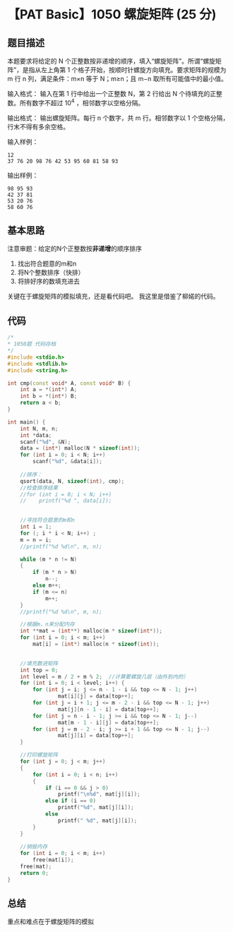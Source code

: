 # 【PAT Basic】1050 螺旋矩阵 (25 分)

## 题目描述

本题要求将给定的 N 个正整数按非递增的顺序，填入“螺旋矩阵”。所谓“螺旋矩阵”，是指从左上角第 1 个格子开始，按顺时针螺旋方向填充。要求矩阵的规模为 m 行 n 列，满足条件：m×n 等于 N；m≥n；且 m−n 取所有可能值中的最小值。

输入格式：
输入在第 1 行中给出一个正整数 N，第 2 行给出 N 个待填充的正整数。所有数字不超过 $10​^4$​​ ，相邻数字以空格分隔。

输出格式：
输出螺旋矩阵。每行 n 个数字，共 m 行。相邻数字以 1 个空格分隔，行末不得有多余空格。

输入样例：

```
12
37 76 20 98 76 42 53 95 60 81 58 93
```

输出样例：
```
98 95 93
42 37 81
53 20 76
58 60 76
```

## 基本思路

注意审题：给定的N个正整数按**非递增**的顺序排序

1. 找出符合题意的m和n
2. 将N个整数排序（快排）
3. 将排好序的数填充进去

关键在于螺旋矩阵的模拟填充，还是看代码吧。
我这里是借鉴了柳婼的代码。

## 代码

```cpp
/*
* 1050题 代码存档
*/
#include <stdio.h>
#include <stdlib.h>
#include <string.h>

int cmp(const void* A, const void* B) {
    int a = *(int*) A;
    int b = *(int*) B;
    return a < b;
}

int main() {
    int N, m, n;
    int *data;
    scanf("%d", &N);
    data = (int*) malloc(N * sizeof(int));
    for (int i = 0; i < N; i++)
        scanf("%d", &data[i]);
    
    //排序：
    qsort(data, N, sizeof(int), cmp);
    //检查排序结果
    //for (int i = 0; i < N; i++)
    //    printf("%d ", data[i]);
    

    //寻找符合题意的m和n
    int i = 1;
    for (; i * i < N; i++) ;
    m = n = i;
    //printf("%d %d\n", m, n);

    while (m * n != N)
    {
        if (m * n > N)
            n--;
        else m++;
        if (m <= n)
            m++;
    }
    //printf("%d %d\n", m, n);

    //根据m，n来分配内存
    int **mat = (int**) malloc(m * sizeof(int*));
    for (int i = 0; i < m; i++)
        mat[i] = (int*) malloc(n * sizeof(int));
    

    //填充数进矩阵
    int top = 0;
    int level = m / 2 + m % 2;  //计算要螺旋几层（由外到内的）
    for (int i = 0; i < level; i++) {
        for (int j = i; j <= n - 1 - i && top <= N - 1; j++)
                mat[i][j] = data[top++];
        for (int j = i + 1; j <= m - 2 - i && top <= N - 1; j++)
                mat[j][n - 1 - i] = data[top++];
        for (int j = n - i - 1; j >= i && top <= N - 1; j--)
                mat[m - 1 - i][j] = data[top++];
        for (int j = m - 2 - i; j >= i + 1 && top <= N - 1; j--)
                mat[j][i] = data[top++];
    }

    //打印螺旋矩阵
    for (int j = 0; j < m; j++)
    {
        for (int i = 0; i < n; i++)
        {
            if (i == 0 && j > 0)
                printf("\n%d", mat[j][i]);
            else if (i == 0)
                printf("%d", mat[j][i]);
            else 
                printf(" %d", mat[j][i]);
        }
    }
    
    //销毁内存
    for (int i = 0; i < m; i++)
        free(mat[i]);
    free(mat);
    return 0;
}
```

## 总结

重点和难点在于螺旋矩阵的模拟
